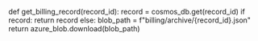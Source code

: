def get_billing_record(record_id):
    record = cosmos_db.get(record_id)
    if record:
        return record
    else:
        blob_path = f"billing/archive/{record_id}.json"
        return azure_blob.download(blob_path)